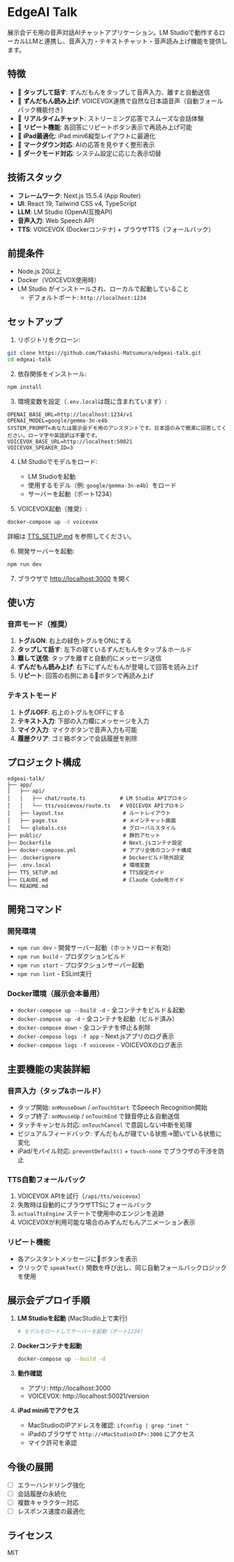 # EdgeAI Talk

展示会デモ用の音声対話AIチャットアプリケーション。LM Studioで動作するローカルLLMと連携し、音声入力・テキストチャット・音声読み上げ機能を提供します。

## 特徴

- 🎤 **タップして話す**: ずんだもんをタップして音声入力、離すと自動送信
- 🍃 **ずんだもん読み上げ**: VOICEVOX連携で自然な日本語音声（自動フォールバック機能付き）
- 💬 **リアルタイムチャット**: ストリーミング応答でスムーズな会話体験
- 🔁 **リピート機能**: 各回答にリピートボタン表示で再読み上げ可能
- 📱 **iPad最適化**: iPad mini6縦型レイアウトに最適化
- 🎨 **マークダウン対応**: AIの応答を見やすく整形表示
- 🌙 **ダークモード対応**: システム設定に応じた表示切替

## 技術スタック

- **フレームワーク**: Next.js 15.5.4 (App Router)
- **UI**: React 19, Tailwind CSS v4, TypeScript
- **LLM**: LM Studio (OpenAI互換API)
- **音声入力**: Web Speech API
- **TTS**: VOICEVOX (Dockerコンテナ) + ブラウザTTS（フォールバック）

## 前提条件

- Node.js 20以上
- Docker（VOICEVOX使用時）
- LM Studio がインストールされ、ローカルで起動していること
  - デフォルトポート: `http://localhost:1234`

## セットアップ

1. リポジトリをクローン:
```bash
git clone https://github.com/Takashi-Matsumura/edgeai-talk.git
cd edgeai-talk
```

2. 依存関係をインストール:
```bash
npm install
```

3. 環境変数を設定（`.env.local`は既に含まれています）:
```env
OPENAI_BASE_URL=http://localhost:1234/v1
OPENAI_MODEL=google/gemma-3n-e4b
SYSTEM_PROMPT=あなたは展示会デモ用のアシスタントです。日本語のみで簡潔に回答してください。ローマ字や英語訳は不要です。
VOICEVOX_BASE_URL=http://localhost:50021
VOICEVOX_SPEAKER_ID=3
```

4. LM Studioでモデルをロード:
   - LM Studioを起動
   - 使用するモデル（例: `google/gemma-3n-e4b`）をロード
   - サーバーを起動（ポート1234）

5. VOICEVOX起動（推奨）:
```bash
docker-compose up -d voicevox
```

詳細は [TTS_SETUP.md](./TTS_SETUP.md) を参照してください。

6. 開発サーバーを起動:
```bash
npm run dev
```

7. ブラウザで [http://localhost:3000](http://localhost:3000) を開く

## 使い方

### 音声モード（推奨）
1. **トグルON**: 右上の緑色トグルをONにする
2. **タップして話す**: 左下の寝ているずんだもんをタップ＆ホールド
3. **離して送信**: タップを離すと自動的にメッセージ送信
4. **ずんだもん読み上げ**: 右下にずんだもんが登場して回答を読み上げ
5. **リピート**: 回答の右側にある🔄ボタンで再読み上げ

### テキストモード
1. **トグルOFF**: 右上のトグルをOFFにする
2. **テキスト入力**: 下部の入力欄にメッセージを入力
3. **マイク入力**: マイクボタンで音声入力も可能
4. **履歴クリア**: ゴミ箱ボタンで会話履歴を削除

## プロジェクト構成

```
edgeai-talk/
├── app/
│   ├── api/
│   │   ├── chat/route.ts           # LM Studio APIプロキシ
│   │   └── tts/voicevox/route.ts   # VOICEVOX APIプロキシ
│   ├── layout.tsx                   # ルートレイアウト
│   ├── page.tsx                     # メインチャット画面
│   └── globals.css                  # グローバルスタイル
├── public/                          # 静的アセット
├── Dockerfile                       # Next.jsコンテナ設定
├── docker-compose.yml               # アプリ全体のコンテナ構成
├── .dockerignore                    # Dockerビルド除外設定
├── .env.local                       # 環境変数
├── TTS_SETUP.md                     # TTS設定ガイド
├── CLAUDE.md                        # Claude Code用ガイド
└── README.md
```

## 開発コマンド

### 開発環境
- `npm run dev` - 開発サーバー起動（ホットリロード有効）
- `npm run build` - プロダクションビルド
- `npm run start` - プロダクションサーバー起動
- `npm run lint` - ESLint実行

### Docker環境（展示会本番用）
- `docker-compose up --build -d` - 全コンテナをビルド＆起動
- `docker-compose up -d` - 全コンテナを起動（ビルド済み）
- `docker-compose down` - 全コンテナを停止＆削除
- `docker-compose logs -f app` - Next.jsアプリのログ表示
- `docker-compose logs -f voicevox` - VOICEVOXのログ表示

## 主要機能の実装詳細

### 音声入力（タップ&ホールド）
- タップ開始: `onMouseDown` / `onTouchStart` でSpeech Recognition開始
- タップ終了: `onMouseUp` / `onTouchEnd` で録音停止＆自動送信
- タッチキャンセル対応: `onTouchCancel` で意図しない中断を処理
- ビジュアルフィードバック: ずんだもんが寝ている状態→聞いている状態に変化
- iPad/モバイル対応: `preventDefault()` + `touch-none` でブラウザの干渉を防止

### TTS自動フォールバック
1. VOICEVOX APIを試行（`/api/tts/voicevox`）
2. 失敗時は自動的にブラウザTTSにフォールバック
3. `actualTtsEngine` ステートで使用中のエンジンを追跡
4. VOICEVOXが利用可能な場合のみずんだもんアニメーション表示

### リピート機能
- 各アシスタントメッセージに🔄ボタンを表示
- クリックで `speakText()` 関数を呼び出し、同じ自動フォールバックロジックを使用

## 展示会デプロイ手順

1. **LM Studioを起動** (MacStudio上で実行)
   ```bash
   # モデルをロードしてサーバーを起動（ポート1234）
   ```

2. **Dockerコンテナを起動**
   ```bash
   docker-compose up --build -d
   ```

3. **動作確認**
   - アプリ: http://localhost:3000
   - VOICEVOX: http://localhost:50021/version

4. **iPad mini6でアクセス**
   - MacStudioのIPアドレスを確認: `ifconfig | grep "inet "`
   - iPadのブラウザで `http://<MacStudioのIP>:3000` にアクセス
   - マイク許可を承認

## 今後の展開

- [ ] エラーハンドリング強化
- [ ] 会話履歴の永続化
- [ ] 複数キャラクター対応
- [ ] レスポンス速度の最適化

## ライセンス

MIT
